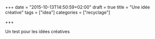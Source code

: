 +++
date = "2015-10-13T14:50:59+02:00"
draft = true
title = "Une idée créative"
tags = ["idea"]
categories = ["recyclage"]

+++

Un test pour les idées créatives


